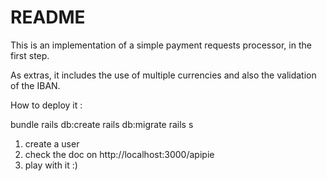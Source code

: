 # README

This is an implementation of a simple payment requests processor, in the first step.

As extras, it includes the use of multiple currencies and also the validation of the IBAN.

How to deploy it :

bundle
rails db:create
rails db:migrate
rails s

1. create a user
2. check the doc on http://localhost:3000/apipie
3. play with it :)
